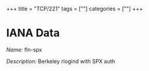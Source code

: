 +++
title = "TCP/221"
tags = [""]
categories = [""]
+++

# IANA Data

_Name:_ fln-spx

_Description:_ Berkeley rlogind with SPX auth

